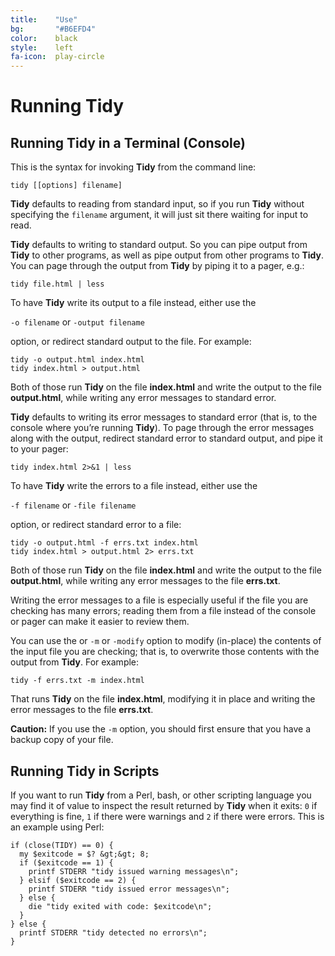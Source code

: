 ```yaml
---
title:    "Use"
bg:       "#B6EFD4"
color:    black    
style:    left
fa-icon:  play-circle
---
```


# Running Tidy

## Running Tidy in a Terminal (Console)

This is the syntax for invoking **Tidy** from the command line:

`tidy [[options] filename]`

**Tidy** defaults to reading from standard input, so if you run **Tidy** without
specifying the `filename` argument, it will just sit there waiting for input
to read.

**Tidy** defaults to writing to standard output. So you can pipe output
from **Tidy** to other programs, as well as pipe output from other programs to
**Tidy**. You can page through the output from **Tidy** by piping it to a
pager, e.g.:

`tidy file.html | less`

To have **Tidy** write its output to a file instead, either use the

`-o filename` or `-output filename`

option, or redirect standard output to the file. For example:

~~~
tidy -o output.html index.html
tidy index.html > output.html
~~~

Both of those run **Tidy** on the file **index.html** and write the
output to the file **output.html**, while writing any error messages to
standard error.

**Tidy** defaults to writing its error messages to standard error (that is, to
the console where you’re running **Tidy**). To page through the error messages
along with the output, redirect standard error to standard output, and pipe
it to your pager:

`tidy index.html 2>&1 | less`

To have **Tidy** write the errors to a file instead, either use the

`-f filename` or `-file filename`

option, or redirect standard error to a file:

~~~
tidy -o output.html -f errs.txt index.html
tidy index.html > output.html 2> errs.txt
~~~

Both of those run **Tidy** on the file **index.html** and write the
output to the file **output.html**, while writing any error messages to
the file **errs.txt**.

Writing the error messages to a file is especially useful if the file you
are checking has many errors; reading them from a file instead of the
console or pager can make it easier to review them.

You can use the or `-m` or `-modify` option to modify (in-place) the contents
of the input file you are checking; that is, to overwrite those contents with
the output from **Tidy**. For example:

`tidy -f errs.txt -m index.html`

That runs **Tidy** on the file **index.html**, modifying it in place
and writing the error messages to the file **errs.txt**.

**Caution:** If you use the `-m` option, you should first ensure that you have a
backup copy of your file.


## Running Tidy in Scripts

If you want to run **Tidy** from a Perl, bash, or other scripting language
you may find it of value to inspect the result returned by **Tidy**
when it exits: `0` if everything is fine, `1` if there were warnings
and `2` if there were errors. This is an example using Perl:

~~~
if (close(TIDY) == 0) {
  my $exitcode = $? &gt;&gt; 8;
  if ($exitcode == 1) {
    printf STDERR "tidy issued warning messages\n";
  } elsif ($exitcode == 2) {
    printf STDERR "tidy issued error messages\n";
  } else {
    die "tidy exited with code: $exitcode\n";
  }
} else {
  printf STDERR "tidy detected no errors\n";
}
~~~
